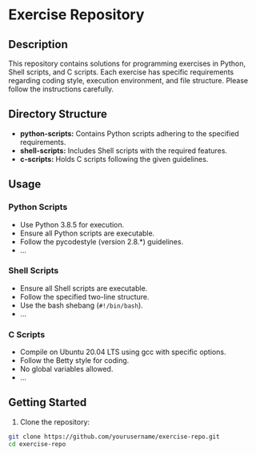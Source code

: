 # Exercise Repository

## Description

This repository contains solutions for programming exercises in Python, Shell scripts, and C scripts. Each exercise has specific requirements regarding coding style, execution environment, and file structure. Please follow the instructions carefully.

## Directory Structure

- **python-scripts:** Contains Python scripts adhering to the specified requirements.
- **shell-scripts:** Includes Shell scripts with the required features.
- **c-scripts:** Holds C scripts following the given guidelines.

## Usage

### Python Scripts

- Use Python 3.8.5 for execution.
- Ensure all Python scripts are executable.
- Follow the pycodestyle (version 2.8.*) guidelines.
- ...

### Shell Scripts

- Ensure all Shell scripts are executable.
- Follow the specified two-line structure.
- Use the bash shebang (`#!/bin/bash`).
- ...

### C Scripts

- Compile on Ubuntu 20.04 LTS using gcc with specific options.
- Follow the Betty style for coding.
- No global variables allowed.
- ...

## Getting Started

1. Clone the repository:

```bash
git clone https://github.com/yourusername/exercise-repo.git
cd exercise-repo

